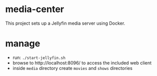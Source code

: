 # media-center

This project sets up a Jellyfin media server using Docker.

# manage

- run: `./start-jellyfin.sh`
- browse to http://localhost:8096/ to access the included web client
- inside `media` directory create `movies` and `shows` directories
